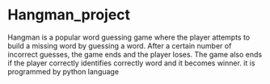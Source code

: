# Hangman_project
Hangman is a popular word guessing game where the player attempts to build a missing word by guessing a word. After a certain number of incorrect guesses, the game ends and the player loses. The game also ends if the player correctly identifies correctly word and it becomes winner. it is programmed by python language
